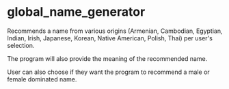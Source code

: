 # global_name_generator
Recommends a name from various origins (Armenian, Cambodian, Egyptian, Indian, Irish, Japanese, Korean, Native American, Polish, Thai) per user's selection.

The program will also provide the meaning of the recommended name.

User can also choose if they want the program to recommend a male or female dominated name. 



